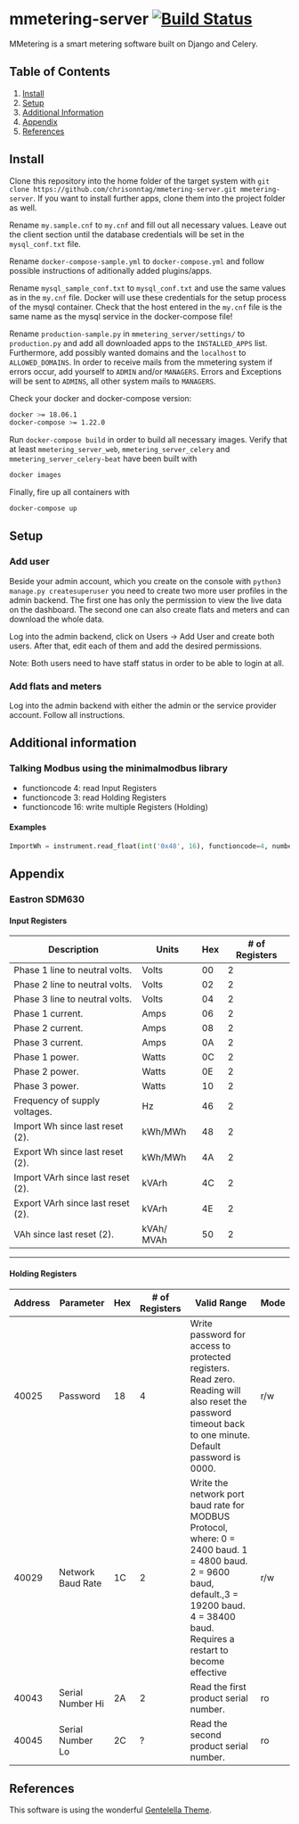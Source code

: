 # mmetering-server [![Build Status](http://ci.mmetering.chrisonntag.com/job/mmetering-server/badge/icon)](http://ci.mmetering.chrisonntag.com/job/mmetering-server)

MMetering is a smart metering software built on Django and Celery.

## Table of Contents

1. [Install](#install)
2. [Setup](#setup)
3. [Additional Information](#additional)
4. [Appendix](#appendix)
5. [References](#references)

## Install <a name="install"></a>

Clone this repository into the home folder of the target system with
```git clone https://github.com/chrisonntag/mmetering-server.git mmetering-server```.
If you want to install further apps, clone them into the project folder as well.

Rename ```my.sample.cnf``` to ```my.cnf``` and fill out all necessary values. Leave out the client section until
the database credentials will be set in the ```mysql_conf.txt``` file.

Rename ```docker-compose-sample.yml``` to ```docker-compose.yml``` and follow possible instructions of
aditionally added plugins/apps.

Rename ```mysql_sample_conf.txt``` to ```mysql_conf.txt``` and use the same values as in the ```my.cnf``` file.
Docker will use these credentials for the setup process of the mysql container. Check that the host entered
in the ```my.cnf``` file is the same name as the mysql service in the docker-compose file!

Rename ```production-sample.py``` in ```mmetering_server/settings/``` to ```production.py``` and add all
downloaded apps to the ```INSTALLED_APPS``` list.
Furthermore, add possibly wanted domains and the ```localhost``` to ```ALLOWED_DOMAINS```.
In order to receive mails from the mmetering system if errors occur, add yourself to ```ADMIN``` and/or
```MANAGERS```. Errors and Exceptions will be sent to ```ADMINS```, all other system mails to ```MANAGERS```.

Check your docker and docker-compose version:

```bash
docker >= 18.06.1
docker-compose >= 1.22.0
```

Run ```docker-compose build``` in order to build all necessary images. Verify that at least
```mmetering_server_web```, ```mmetering_server_celery``` and ```mmetering_server_celery-beat``` have
been built with

```bash
docker images
```

Finally, fire up all containers with

```bash
docker-compose up
```

## Setup <a name="setup"></a>

### Add user

Beside your admin account, which you create on the console with
```python3 manage.py createsuperuser```
you need to create two more user profiles in the admin backend. The first one has only the permission
to view the live data on the dashboard. The second one can also create flats and meters and can download
the whole data.

Log into the admin backend, click on Users -> Add User and create both users. After that, edit each of them
and add the desired permissions.

Note: Both users need to have staff status in order to be able to login at all.

### Add flats and meters

Log into the admin backend with either the admin or the service provider account. Follow all instructions.


## Additional information <a name="additional"></a>

### Talking Modbus using the minimalmodbus library
- functioncode 4: read Input Registers
- functioncode 3: read Holding Registers
- functioncode 16: write multiple Registers (Holding)

#### Examples

```python
ImportWh = instrument.read_float(int('0x48', 16), functioncode=4, numberOfRegisters=2)
```

## Appendix <a name="appendix"></a>

### Eastron SDM630
#### Input Registers

| Description                       | Units      | Hex | # of Registers |
|-----------------------------------|------------|-----|----------------|
| Phase 1 line to neutral volts.    | Volts      | 00  | 2              |
| Phase 2 line to neutral volts.    | Volts      | 02  | 2              |
| Phase 3 line to neutral volts.    | Volts      | 04  | 2              |
| Phase 1 current.                  | Amps       | 06  | 2              |
| Phase 2 current.                  | Amps       | 08  | 2              |
| Phase 3 current.                  | Amps       | 0A  | 2              |
| Phase 1 power.                    | Watts      | 0C  | 2              |
| Phase 2 power.                    | Watts      | 0E  | 2              |
| Phase 3 power.                    | Watts      | 10  | 2              |
| Frequency of supply voltages.     | Hz         | 46  | 2              |
| Import Wh since last reset (2).   | kWh/MWh    | 48  | 2              |
| Export Wh since last reset (2).   | kWh/MWh    | 4A  | 2              |
| Import VArh since last reset (2). | kVArh      | 4C  | 2              |
| Export VArh since last reset (2). | kVArh      | 4E  | 2              |
| VAh since last reset (2).         | kVAh/ MVAh | 50  | 2              |

---

#### Holding Registers

| Address | Parameter         | Hex | # of Registers | Valid Range                                                                                                                                                                               | Mode |
|---------|-------------------|-----|----------------|-------------------------------------------------------------------------------------------------------------------------------------------------------------------------------------------|------|
| 40025   | Password          | 18  | 4              | Write password for access to protected registers. Read zero. Reading will also reset the password timeout back to one minute. Default password is 0000.                                   | r/w  |
| 40029   | Network Baud Rate | 1C  | 2              | Write the network port baud rate for MODBUS Protocol, where: 0 = 2400 baud. 1 = 4800 baud. 2 = 9600 baud, default.,3 = 19200 baud. 4 = 38400 baud. Requires a restart to become effective | r/w  |
| 40043   | Serial Number Hi  | 2A  | 2              | Read the first product serial number.                                                                                                                                                     | ro   |
| 40045   | Serial Number Lo  | 2C  | ?              | Read the second product serial number.                                                                                                                                                    | ro   |


## References <a name="references"></a>

This software is using the wonderful [Gentelella Theme](https://github.com/puikinsh/gentelella).
